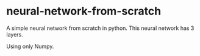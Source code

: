 # neural-network-from-scratch
A simple neural network from scratch in python. 
This neural network has 3 layers.

Using only Numpy.
